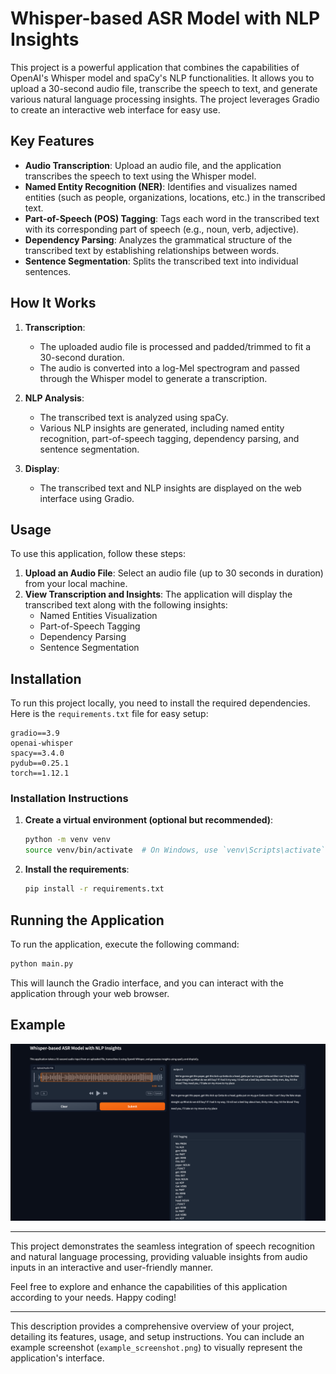 # Whisper-based ASR Model with NLP Insights

This project is a powerful application that combines the capabilities of OpenAI's Whisper model and spaCy's NLP functionalities. It allows you to upload a 30-second audio file, transcribe the speech to text, and generate various natural language processing insights. The project leverages Gradio to create an interactive web interface for easy use.

## Key Features

- **Audio Transcription**: Upload an audio file, and the application transcribes the speech to text using the Whisper model.
- **Named Entity Recognition (NER)**: Identifies and visualizes named entities (such as people, organizations, locations, etc.) in the transcribed text.
- **Part-of-Speech (POS) Tagging**: Tags each word in the transcribed text with its corresponding part of speech (e.g., noun, verb, adjective).
- **Dependency Parsing**: Analyzes the grammatical structure of the transcribed text by establishing relationships between words.
- **Sentence Segmentation**: Splits the transcribed text into individual sentences.

## How It Works

1. **Transcription**:

   - The uploaded audio file is processed and padded/trimmed to fit a 30-second duration.
   - The audio is converted into a log-Mel spectrogram and passed through the Whisper model to generate a transcription.

2. **NLP Analysis**:

   - The transcribed text is analyzed using spaCy.
   - Various NLP insights are generated, including named entity recognition, part-of-speech tagging, dependency parsing, and sentence segmentation.

3. **Display**:
   - The transcribed text and NLP insights are displayed on the web interface using Gradio.

## Usage

To use this application, follow these steps:

1. **Upload an Audio File**: Select an audio file (up to 30 seconds in duration) from your local machine.
2. **View Transcription and Insights**: The application will display the transcribed text along with the following insights:
   - Named Entities Visualization
   - Part-of-Speech Tagging
   - Dependency Parsing
   - Sentence Segmentation

## Installation

To run this project locally, you need to install the required dependencies. Here is the `requirements.txt` file for easy setup:

```plaintext
gradio==3.9
openai-whisper
spacy==3.4.0
pydub==0.25.1
torch==1.12.1
```

### Installation Instructions

1. **Create a virtual environment (optional but recommended)**:

   ```bash
   python -m venv venv
   source venv/bin/activate  # On Windows, use `venv\Scripts\activate`
   ```

2. **Install the requirements**:
   ```bash
   pip install -r requirements.txt
   ```

## Running the Application

To run the application, execute the following command:

```bash
python main.py
```

This will launch the Gradio interface, and you can interact with the application through your web browser.

## Example

![Example Interface](Example.png)

---

This project demonstrates the seamless integration of speech recognition and natural language processing, providing valuable insights from audio inputs in an interactive and user-friendly manner.

Feel free to explore and enhance the capabilities of this application according to your needs. Happy coding!

---

This description provides a comprehensive overview of your project, detailing its features, usage, and setup instructions. You can include an example screenshot (`example_screenshot.png`) to visually represent the application's interface.
